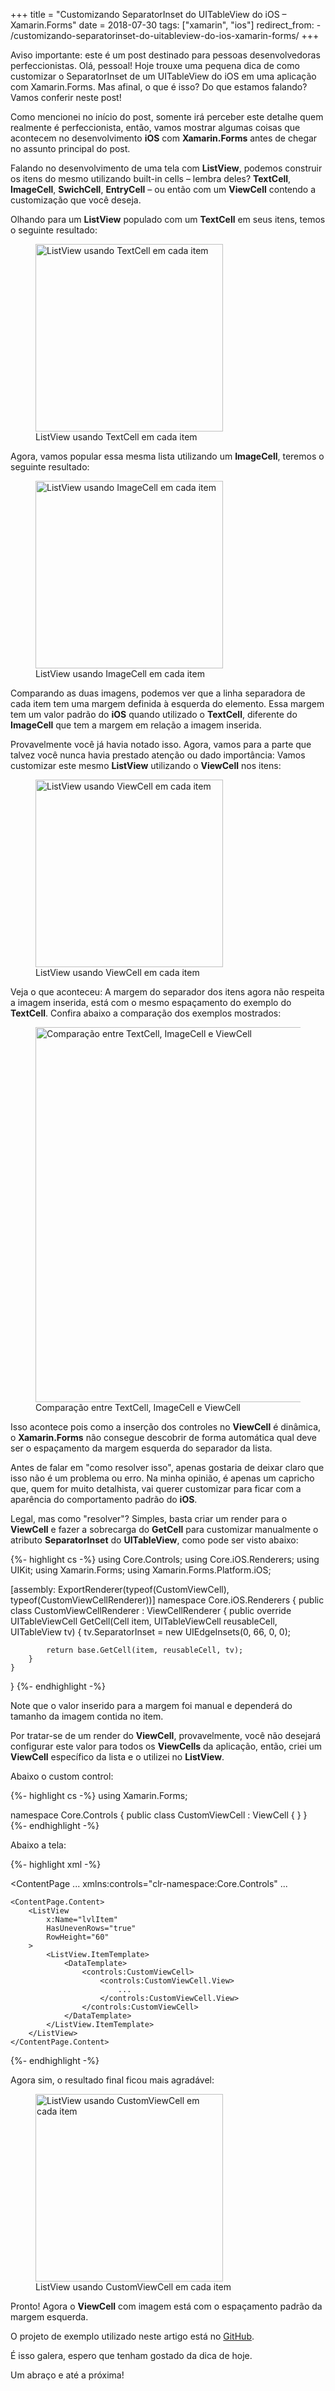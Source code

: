 +++
title = "Customizando SeparatorInset do UITableView do iOS – Xamarin.Forms"
date = 2018-07-30
tags: ["xamarin", "ios"]
redirect_from:
    - /customizando-separatorinset-do-uitableview-do-ios-xamarin-forms/
+++

<p class="intro"><span class="dropcap">A</span>viso importante: este é um post destinado para pessoas desenvolvedoras perfeccionistas. Olá, pessoal! Hoje trouxe uma pequena dica de como customizar o SeparatorInset de um UITableView do iOS em uma aplicação com Xamarin.Forms. Mas afinal, o que é isso? Do que estamos falando? Vamos conferir neste post!</p>

Como mencionei no início do post, somente irá perceber este detalhe quem realmente é perfeccionista, então, vamos mostrar algumas coisas que acontecem no desenvolvimento **iOS** com **Xamarin.Forms** antes de chegar no assunto principal do post.

Falando no desenvolvimento de uma tela com **ListView**, podemos construir os itens do mesmo utilizando built-in cells – lembra deles? **TextCell**, **ImageCell**, **SwichCell**, **EntryCell** – ou então com um **ViewCell** contendo a customização que você deseja.

Olhando para um **ListView** populado com um **TextCell** em seus itens, temos o seguinte resultado:

<figure>
	<img src="/assets/img/text-cell-577x1024.png" width="300" alt="ListView usando TextCell em cada item"> 
	<figcaption>ListView usando TextCell em cada item</figcaption>
</figure>

Agora, vamos popular essa mesma lista utilizando um **ImageCell**, teremos o seguinte resultado:

<figure>
	<img src="/assets/img/image-cell-577x1024.png" width="300" alt="ListView usando ImageCell em cada item"> 
	<figcaption>ListView usando ImageCell em cada item</figcaption>
</figure>

Comparando as duas imagens, podemos ver que a linha separadora de cada item tem uma margem definida à esquerda do elemento. Essa margem tem um valor padrão do **iOS** quando utilizado o **TextCell**, diferente do **ImageCell** que tem a margem em relação a imagem inserida.

Provavelmente você já havia notado isso. Agora, vamos para a parte que talvez você nunca havia prestado atenção ou dado importância: Vamos customizar este mesmo **ListView** utilizando o **ViewCell** nos itens:

<figure>
	<img src="/assets/img/view-cell-577x1024.png" width="300" alt="ListView usando ViewCell em cada item"> 
	<figcaption>ListView usando ViewCell em cada item</figcaption>
</figure>

Veja o que aconteceu: A margem do separador dos itens agora não respeita a imagem inserida, está com o mesmo espaçamento do exemplo do **TextCell**. Confira abaixo a comparação dos exemplos mostrados:

<figure>
	<img src="/assets/img/comparacao-cells.png" width="600" alt="Comparação entre TextCell, ImageCell e ViewCell"> 
	<figcaption>Comparação entre TextCell, ImageCell e ViewCell</figcaption>
</figure>

Isso acontece pois como a inserção dos controles no **ViewCell** é dinâmica, o **Xamarin.Forms** não consegue descobrir de forma automática qual deve ser o espaçamento da margem esquerda do separador da lista.

Antes de falar em "como resolver isso", apenas gostaria de deixar claro que isso não é um problema ou erro. Na minha opinião, é apenas um capricho que, quem for muito detalhista, vai querer customizar para ficar com a aparência do comportamento padrão do **iOS**.

Legal, mas como "resolver"? Simples, basta criar um render para o **ViewCell** e fazer a sobrecarga do **GetCell** para customizar manualmente o atributo **SeparatorInset** do **UITableView**, como pode ser visto abaixo:

{%- highlight cs -%}
using Core.Controls;
using Core.iOS.Renderers;
using UIKit;
using Xamarin.Forms;
using Xamarin.Forms.Platform.iOS;

[assembly: ExportRenderer(typeof(CustomViewCell), typeof(CustomViewCellRenderer))]
namespace Core.iOS.Renderers
{
    public class CustomViewCellRenderer : ViewCellRenderer
    {
        public override UITableViewCell GetCell(Cell item, UITableViewCell reusableCell, UITableView tv)
        {
            tv.SeparatorInset = new UIEdgeInsets(0, 66, 0, 0);

            return base.GetCell(item, reusableCell, tv);
        }
    }
}
{%- endhighlight -%}

Note que o valor inserido para a margem foi manual e dependerá do tamanho da imagem contida no item.

Por tratar-se de um render do **ViewCell**, provavelmente, você não desejará configurar este valor para todos os **ViewCells** da aplicação, então, criei um **ViewCell** específico da lista e o utilizei no **ListView**.

Abaixo o custom control:

{%- highlight cs -%}
using Xamarin.Forms;

namespace Core.Controls
{
    public class CustomViewCell : ViewCell
    {
    }
}
{%- endhighlight -%}

Abaixo a tela:

{%- highlight xml -%}
<?xml version="1.0" encoding="UTF-8"?>
<ContentPage 
    ...
    xmlns:controls="clr-namespace:Core.Controls"
    ...
>
    <ContentPage.Content>
        <ListView
            x:Name="lvlItem"
            HasUnevenRows="true"
            RowHeight="60"
        >
            <ListView.ItemTemplate>
                <DataTemplate>
                    <controls:CustomViewCell>
                        <controls:CustomViewCell.View>
                            ...
                        </controls:CustomViewCell.View>
                    </controls:CustomViewCell>
                </DataTemplate>
            </ListView.ItemTemplate>
        </ListView>
    </ContentPage.Content>
</ContentPage>
{%- endhighlight -%}

Agora sim, o resultado final ficou mais agradável:

<figure>
	<img src="/assets/img/custom-view-cell-577x1024.png" width="300" alt="ListView usando CustomViewCell em cada item"> 
	<figcaption>ListView usando CustomViewCell em cada item</figcaption>
</figure>

Pronto! Agora o **ViewCell** com imagem está com o espaçamento padrão da margem esquerda.

O projeto de exemplo utilizado neste artigo está no [GitHub][projeto].

É isso galera, espero que tenham gostado da dica de hoje.

Um abraço e até a próxima!

[projeto]: https://github.com/ionixjunior/XamarinPlayground/tree/master/XFViewCellRenderer